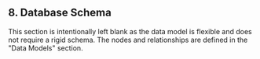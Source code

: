 ## 8. Database Schema
This section is intentionally left blank as the data model is flexible and does not require a rigid schema. The nodes and relationships are defined in the "Data Models" section.
